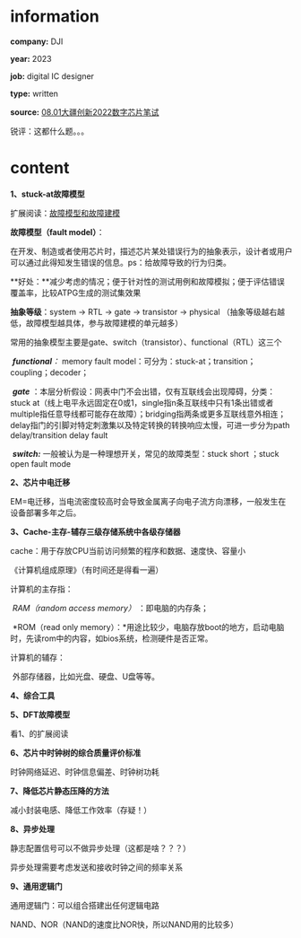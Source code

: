 # **information**

**company:**  DJI

**year:**  2023

**job:**  digital IC designer

**type:**  written

**source:**  [08.01大疆创新2022数字芯片笔试](https://blog.csdn.net/weixin_44072819/article/details/123823650?spm=1001.2101.3001.6650.3&utm_medium=distribute.pc_relevant.none-task-blog-2%7Edefault%7ECTRLIST%7ERate-3-123823650-blog-128962075.235%5Ev38%5Epc_relevant_default_base&depth_1-utm_source=distribute.pc_relevant.none-task-blog-2%7Edefault%7ECTRLIST%7ERate-3-123823650-blog-128962075.235%5Ev38%5Epc_relevant_default_base&utm_relevant_index=3)

锐评：这都什么题。。。

# **content**

**1、stuck-at故障模型**

扩展阅读：[故障模型和故障建模](https://www.cnblogs.com/harrypotterisdead/p/15650827.html)

**故障模型（fault model）**：

在开发、制造或者使用芯片时，描述芯片某处错误行为的抽象表示，设计者或用户可以通过此得知发生错误的信息。ps：给故障导致的行为归类。

**好处：**减少考虑的情况；便于针对性的测试用例和故障模拟；便于评估错误覆盖率，比较ATPG生成的测试集效果

**抽象等级**：system → RTL → gate → transistor → physical （抽象等级越右越低，故障模型越具体，参与故障建模的单元越多）

常用的抽象模型主要是gate、switch（transistor）、functional（RTL）这三个

​		***functional**：*  memory fault model：可分为：stuck-at；transition；coupling；decoder；

​		***gate***  ：本层分析假设：网表中门不会出错，仅有互联线会出现障碍，分类：stuck at（线上电平永远固定在0或1，single指n条互联线中只有1条出错或者multiple指任意导线都可能存在故障）；bridging指两条或更多互联线意外相连；delay指门的引脚对特定刺激集以及特定转换的转换响应太慢，可进一步分为path delay/transition delay fault

​       ***switch:***   一般被认为是一种理想开关，常见的故障类型：stuck short ；stuck open    fault mode



**2、芯片中电迁移**

EM=电迁移，当电流密度较高时会导致金属离子向电子流方向漂移，一般发生在设备部署多年之后。



**3、Cache-主存-辅存三级存储系统中各级存储器**

cache：用于存放CPU当前访问频繁的程序和数据、速度快、容量小

《计算机组成原理》（有时间还是得看一遍）

计算机的主存指：

​		*RAM（random access memory）* ：即电脑的内存条；

​		*ROM（read only memory）：*用途比较少，电脑存放boot的地方，启动电脑时，先读rom中的内容，如bios系统，检测硬件是否正常。

计算机的辅存：

​		外部存储器，比如光盘、硬盘、U盘等等。



**4、综合工具**



**5、DFT故障模型**

看1、的扩展阅读



**6、芯片中时钟树的综合质量评价标准**

时钟网络延迟、时钟信息偏差、时钟树功耗



**7、降低芯片静态压降的方法**

减小封装电感、降低工作效率（存疑！）



**8、异步处理**

静志配置信号可以不做异步处理（这都是啥？？？）

异步处理需要考虑发送和接收时钟之间的频率关系



**9、通用逻辑门**

通用逻辑门：可以组合搭建出任何逻辑电路

NAND、NOR（NAND的速度比NOR快，所以NAND用的比较多）